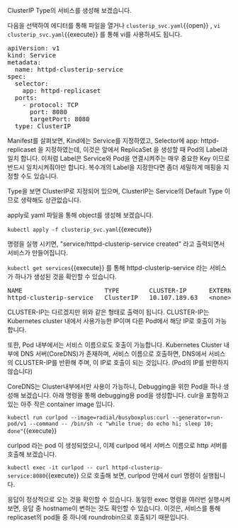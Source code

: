 ClusterIP Type의 서비스를 생성해 보겠습니다.

다음을 선택하여 에디터를 통해 파일을 열거나 `clusterip_svc.yaml`{{open}} , `vi clusterip_svc.yaml`{{execute}} 를 통해 vi를 사용하셔도 됩니다.

<pre class="file" data-filename="clusterip_svc.yaml" data-target="replace">apiVersion: v1
kind: Service
metadata:
  name: httpd-clusterip-service
spec:
  selector:
    app: httpd-replicaset
  ports:
    - protocol: TCP
      port: 8080
      targetPort: 8080
  type: ClusterIP
</pre>

Manifest를 살펴보면, Kind에는 Service를 지정하였고, Selector에 app: httpd-replicaset 을 지정하였는데, 이것은 앞에서 ReplicaSet 을 생성할 때 Pod의 Label과 일치 합니다. 이처럼 Label은 Service와 Pod을 연결시켜주는 매우 중요한 Key 이므로 반드시 일치시켜줘야만 합니다. 복수개의 Label을 지정한다면 좀더 세밀하게 매핑을 지정할 수도 있습니다.

Type을 보면 ClusterIP로 지정되어 있으며, ClusterIP는 Service의 Default Type 이므로 생략해도 상관없습니다.

apply로 yaml 파일을 통해 object를 생성해 보겠습니다.

`kubectl apply -f clusterip_svc.yaml`{{execute}}

명령을 실행 시키면, "service/httpd-clusterip-service created" 라고 출력되면서 서비스가 만들어집니다.

`kubectl get services`{{execute}} 를 통해 httpd-clusterip-service 라는 서비스가 하나가 생성된 것을 확인할 수 있습니다.

<pre>
NAME                      TYPE        CLUSTER-IP      EXTERNAL-IP   PORT(S)    AGE
httpd-clusterip-service   ClusterIP   10.107.189.63   &lt;none&gt;        8080/TCP   37m
</pre>

CLUSTER-IP는 다르겠지만 위와 같은 형태로 출력이 됩니다.
CLUSTER-IP는 Kubernetes cluster 내에서 사용가능한 IP이며 다른 Pod에서 해당 IP로 호출이 가능합니다.

또한, Pod 내부에서는 서비스 이름으로도 호출이 가능합니다. Kubernetes Cluster 내부에 DNS 서버(CoreDNS)가 존재하며, 서비스 이름으로 호출하면, DNS에서 서비스의 CLUSTER-IP를 반환해 주며, 이 IP로 호출이 되는 것입니다. (Pod의 IP를 반환하지 않습니다)

CoreDNS는 Cluster내부에서만 사용이 가능하니, Debugging을 위한 Pod을 하나 생성해 보겠습니다. 아래 명령을 통해 debugging용 pod을 생성합니다.
culr을 포함하고 있는 아주 작은 container image 입니다.

`kubectl run curlpod --image=radial/busyboxplus:curl --generator=run-pod/v1 --command -- /bin/sh -c "while true; do echo hi; sleep 10; done"`{{execute}}

curlpod 라는 pod 이 생성되었으니, 이제 curlpod 에서 서버스 이름으로 http 서버를 호출해 보겠습니다.

`kubectl exec -it curlpod -- curl httpd-clusterip-service:8080`{{execute}} 으로 호출해 보면, curlpod 안에서 curl 명령이 실행됩니다.

응답이 정상적으로 오는 것을 확인할 수 있습니다. 동일한 exec 명령을 여러번 실행시켜 보면, 응답 중 hostname이 변하는 것도 확인할 수 있습니다.
이것은, 서비스를 통해 replicaset의 pod들 중 하나에 roundrobin으로 호출되기 때문입니다.
